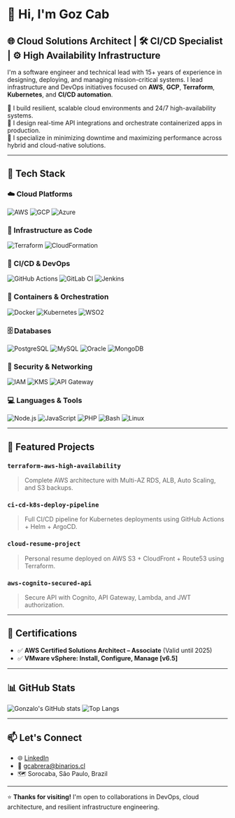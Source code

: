 # 👋 Hi, I'm Goz Cab

## 🌐 Cloud Solutions Architect | 🛠️ CI/CD Specialist | ⚙️ High Availability Infrastructure

I'm a software engineer and technical lead with 15+ years of experience in designing, deploying, and managing mission-critical systems. I lead infrastructure and DevOps initiatives focused on **AWS**, **GCP**, **Terraform**, **Kubernetes**, and **CI/CD automation**.

🔹 I build resilient, scalable cloud environments and 24/7 high-availability systems.  
🔹 I design real-time API integrations and orchestrate containerized apps in production.  
🔹 I specialize in minimizing downtime and maximizing performance across hybrid and cloud-native solutions.

---

## 🧰 Tech Stack

### ☁️ Cloud Platforms
![AWS](https://img.shields.io/badge/AWS-232F3E?style=for-the-badge&logo=amazonaws&logoColor=white)
![GCP](https://img.shields.io/badge/GCP-4285F4?style=for-the-badge&logo=googlecloud&logoColor=white)
![Azure](https://img.shields.io/badge/Azure-0078D4?style=for-the-badge&logo=microsoftazure&logoColor=white)

### 🔧 Infrastructure as Code
![Terraform](https://img.shields.io/badge/Terraform-623CE4?style=for-the-badge&logo=terraform&logoColor=white)
![CloudFormation](https://img.shields.io/badge/CloudFormation-FF4F8B?style=for-the-badge&logo=amazonaws&logoColor=white)

### 🚀 CI/CD & DevOps
![GitHub Actions](https://img.shields.io/badge/GitHub%20Actions-2088FF?style=for-the-badge&logo=githubactions&logoColor=white)
![GitLab CI](https://img.shields.io/badge/GitLab%20CI-FC6D26?style=for-the-badge&logo=gitlab&logoColor=white)
![Jenkins](https://img.shields.io/badge/Jenkins-D24939?style=for-the-badge&logo=jenkins&logoColor=white)

### 🐳 Containers & Orchestration
![Docker](https://img.shields.io/badge/Docker-2496ED?style=for-the-badge&logo=docker&logoColor=white)
![Kubernetes](https://img.shields.io/badge/Kubernetes-326CE5?style=for-the-badge&logo=kubernetes&logoColor=white)
![WSO2](https://img.shields.io/badge/WSO2-F26722?style=for-the-badge&logo=data:image/svg+xml;base64,PHN2ZyBmaWxsPSIjRjI2NzIyIiB4bWxucz0iaHR0cDovL3d3dy53My5vcmcvMjAwMC9zdmciLz4=)

### 🗄️ Databases
![PostgreSQL](https://img.shields.io/badge/PostgreSQL-336791?style=for-the-badge&logo=postgresql&logoColor=white)
![MySQL](https://img.shields.io/badge/MySQL-4479A1?style=for-the-badge&logo=mysql&logoColor=white)
![Oracle](https://img.shields.io/badge/Oracle-F80000?style=for-the-badge&logo=oracle&logoColor=white)
![MongoDB](https://img.shields.io/badge/MongoDB-47A248?style=for-the-badge&logo=mongodb&logoColor=white)

### 🔐 Security & Networking
![IAM](https://img.shields.io/badge/IAM-AWS-FF9900?style=for-the-badge&logo=amazonaws&logoColor=white)
![KMS](https://img.shields.io/badge/KMS-AWS-FF9900?style=for-the-badge&logo=amazonaws&logoColor=white)
![API Gateway](https://img.shields.io/badge/API--Gateway-AWS-FF4F00?style=for-the-badge&logo=amazonaws&logoColor=white)

### 💻 Languages & Tools
![Node.js](https://img.shields.io/badge/Node.js-339933?style=for-the-badge&logo=nodedotjs&logoColor=white)
![JavaScript](https://img.shields.io/badge/JavaScript-F7DF1E?style=for-the-badge&logo=javascript&logoColor=black)
![PHP](https://img.shields.io/badge/PHP-777BB4?style=for-the-badge&logo=php&logoColor=white)
![Bash](https://img.shields.io/badge/Bash-4EAA25?style=for-the-badge&logo=gnubash&logoColor=white)
![Linux](https://img.shields.io/badge/Linux-FCC624?style=for-the-badge&logo=linux&logoColor=black)

---

## 📂 Featured Projects

### `terraform-aws-high-availability`
> Complete AWS architecture with Multi-AZ RDS, ALB, Auto Scaling, and S3 backups.

### `ci-cd-k8s-deploy-pipeline`
> Full CI/CD pipeline for Kubernetes deployments using GitHub Actions + Helm + ArgoCD.

### `cloud-resume-project`
> Personal resume deployed on AWS S3 + CloudFront + Route53 using Terraform.

### `aws-cognito-secured-api`
> Secure API with Cognito, API Gateway, Lambda, and JWT authorization.

---

## 🏅 Certifications

- ✅ **AWS Certified Solutions Architect – Associate** (Valid until 2025)  
- ✅ **VMware vSphere: Install, Configure, Manage [v6.5]**

---

## 📊 GitHub Stats

![Gonzalo's GitHub stats](https://github-readme-stats.vercel.app/api?username=tuusuario&show_icons=true&theme=tokyonight)
![Top Langs](https://github-readme-stats.vercel.app/api/top-langs/?username=tuusuario&layout=compact&theme=tokyonight)

---

## 📫 Let's Connect

- 🌐 [LinkedIn](https://www.linkedin.com/in/gcb662)
- 📧 gcabrera@binarios.cl
- 🗺️ Sorocaba, São Paulo, Brazil

---

⭐ **Thanks for visiting!** I'm open to collaborations in DevOps, cloud architecture, and resilient infrastructure engineering.
